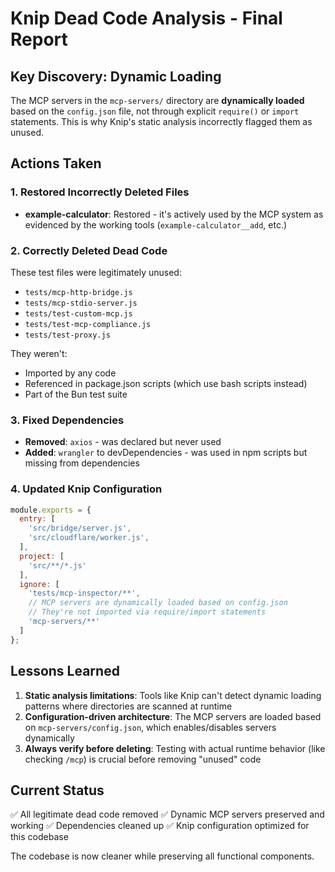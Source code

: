 # Knip Dead Code Analysis - Final Report

## Key Discovery: Dynamic Loading

The MCP servers in the `mcp-servers/` directory are **dynamically loaded** based on the `config.json` file, not through explicit `require()` or `import` statements. This is why Knip's static analysis incorrectly flagged them as unused.

## Actions Taken

### 1. Restored Incorrectly Deleted Files
- **example-calculator**: Restored - it's actively used by the MCP system as evidenced by the working tools (`example-calculator__add`, etc.)

### 2. Correctly Deleted Dead Code
These test files were legitimately unused:
- `tests/mcp-http-bridge.js`
- `tests/mcp-stdio-server.js`
- `tests/test-custom-mcp.js`
- `tests/test-mcp-compliance.js`
- `tests/test-proxy.js`

They weren't:
- Imported by any code
- Referenced in package.json scripts (which use bash scripts instead)
- Part of the Bun test suite

### 3. Fixed Dependencies
- **Removed**: `axios` - was declared but never used
- **Added**: `wrangler` to devDependencies - was used in npm scripts but missing from dependencies

### 4. Updated Knip Configuration

```javascript
module.exports = {
  entry: [
    'src/bridge/server.js',
    'src/cloudflare/worker.js',
  ],
  project: [
    'src/**/*.js'
  ],
  ignore: [
    'tests/mcp-inspector/**',
    // MCP servers are dynamically loaded based on config.json
    // They're not imported via require/import statements
    'mcp-servers/**'
  ]
};
```

## Lessons Learned

1. **Static analysis limitations**: Tools like Knip can't detect dynamic loading patterns where directories are scanned at runtime
2. **Configuration-driven architecture**: The MCP servers are loaded based on `mcp-servers/config.json`, which enables/disables servers dynamically
3. **Always verify before deleting**: Testing with actual runtime behavior (like checking `/mcp`) is crucial before removing "unused" code

## Current Status

✅ All legitimate dead code removed
✅ Dynamic MCP servers preserved and working
✅ Dependencies cleaned up
✅ Knip configuration optimized for this codebase

The codebase is now cleaner while preserving all functional components.